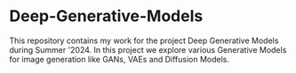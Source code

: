 # Deep-Generative-Models
This repository contains my work for the project Deep Generative Models during Summer '2024. In this project we explore various Generative Models for image generation like GANs, VAEs and Diffusion Models.

